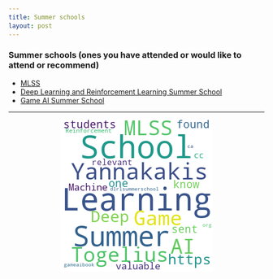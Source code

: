 ```yaml
---
title: Summer schools 
layout: post
---
```


### Summer schools (ones you have attended or would like to attend or recommend)

* <a href='http://mlss.cc/'>MLSS</a>
* <a href='https://dlrlsummerschool.ca'>Deep Learning and Reinforcement Learning Summer School</a>
* <a href='https://school.gameaibook.org/'>Game AI Summer School</a>

<hr><center><img src='assets/png/q17-wordcloud.png' /></center>